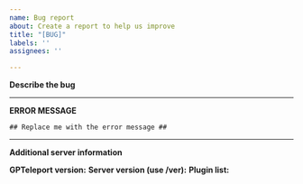 ```yaml
---
name: Bug report
about: Create a report to help us improve
title: "[BUG]"
labels: ''
assignees: ''

---
```


**Describe the bug**


---

**ERROR MESSAGE**
```
## Replace me with the error message ##
```

---

**Additional server information**

**GPTeleport version:**
**Server version (use /ver):**
**Plugin list:**
